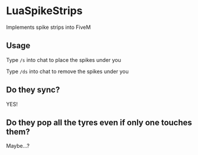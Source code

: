 # LuaSpikeStrips
Implements spike strips into FiveM

## Usage
Type `/s` into chat to place the spikes under you

Type `/ds` into chat to remove the spikes under you

## Do they sync?
YES!

## Do they pop all the tyres even if only one touches them?
Maybe...?
